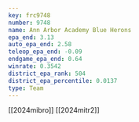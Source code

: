 ```yaml
---
key: frc9748
number: 9748
name: Ann Arbor Academy Blue Herons
epa_end: 3.13
auto_epa_end: 2.58
teleop_epa_end: -0.09
endgame_epa_end: 0.64
winrate: 0.3542
district_epa_rank: 504
district_epa_percentile: 0.0137
type: Team
---
```

[[2024mibro]]
[[2024mitr2]]

